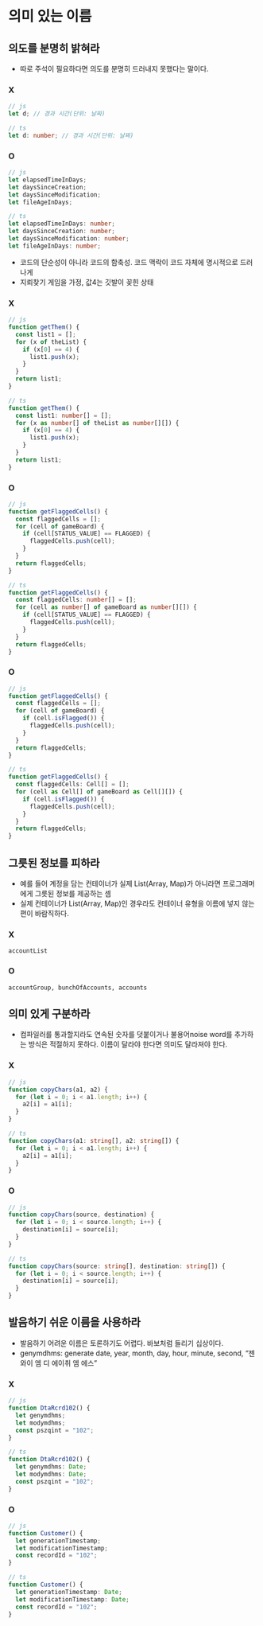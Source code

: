 # 의미 있는 이름

## 의도를 분명히 밝혀라

- 따로 주석이 필요하다면 의도를 분명히 드러내지 못했다는 말이다.

### X

```js
// js
let d; // 경과 시간(단위: 날짜)
```

```ts
// ts
let d: number; // 경과 시간(단위: 날짜)
```

### O

```js
// js
let elapsedTimeInDays;
let daysSinceCreation;
let daysSinceModification;
let fileAgeInDays;
```

```ts
// ts
let elapsedTimeInDays: number;
let daysSinceCreation: number;
let daysSinceModification: number;
let fileAgeInDays: number;
```

- 코드의 단순성이 아니라 코드의 함축성. 코드 맥락이 코드 자체에 명시적으로 드러나게
- 지뢰찾기 게임을 가정, 값4는 깃발이 꽂힌 상태

### X

```js
// js
function getThem() {
  const list1 = [];
  for (x of theList) {
    if (x[0] == 4) {
      list1.push(x);
    }
  }
  return list1;
}
```

```ts
// ts
function getThem() {
  const list1: number[] = [];
  for (x as number[] of theList as number[][]) {
    if (x[0] == 4) {
      list1.push(x);
    }
  }
  return list1;
}
```

### O

```js
// js
function getFlaggedCells() {
  const flaggedCells = [];
  for (cell of gameBoard) {
    if (cell[STATUS_VALUE] == FLAGGED) {
      flaggedCells.push(cell);
    }
  }
  return flaggedCells;
}
```

```ts
// ts
function getFlaggedCells() {
  const flaggedCells: number[] = [];
  for (cell as number[] of gameBoard as number[][]) {
    if (cell[STATUS_VALUE] == FLAGGED) {
      flaggedCells.push(cell);
    }
  }
  return flaggedCells;
}
```

### O

```js
// js
function getFlaggedCells() {
  const flaggedCells = [];
  for (cell of gameBoard) {
    if (cell.isFlagged()) {
      flaggedCells.push(cell);
    }
  }
  return flaggedCells;
}
```

```ts
// ts
function getFlaggedCells() {
  const flaggedCells: Cell[] = [];
  for (cell as Cell[] of gameBoard as Cell[][]) {
    if (cell.isFlagged()) {
      flaggedCells.push(cell);
    }
  }
  return flaggedCells;
}
```

## 그릇된 정보를 피하라

- 예를 들어 계정을 담는 컨테이너가 실제 List(Array, Map)가 아니라면 프로그래머에게 그릇된 정보를 제공하는 셈
- 실제 컨테이너가 List(Array, Map)인 경우라도 컨테이너 유형을 이름에 넣지 않는 편이 바람직하다.

### X

```
accountList
```

### O

```
accountGroup, bunchOfAccounts, accounts
```

## 의미 있게 구분하라

- 컴파일러를 통과할지라도 연속된 숫자를 덧붙이거나 불용어noise word를 추가하는 방식은 적절하지 못하다. 이름이 달라야 한다면 의미도 달라져야 한다.

### X

```js
// js
function copyChars(a1, a2) {
  for (let i = 0; i < a1.length; i++) {
    a2[i] = a1[i];
  }
}
```

```ts
// ts
function copyChars(a1: string[], a2: string[]) {
  for (let i = 0; i < a1.length; i++) {
    a2[i] = a1[i];
  }
}
```

### O

```js
// js
function copyChars(source, destination) {
  for (let i = 0; i < source.length; i++) {
    destination[i] = source[i];
  }
}
```

```ts
// ts
function copyChars(source: string[], destination: string[]) {
  for (let i = 0; i < source.length; i++) {
    destination[i] = source[i];
  }
}
```

## 발음하기 쉬운 이름을 사용하라

- 발음하기 어려운 이름은 토론하기도 어렵다. 바보처럼 들리기 십상이다.
- genymdhms: generate date, year, month, day, hour, minute, second, “젠 와이 엠 디 에이취 엠 에스”

### X

```js
// js
function DtaRcrd102() {
  let genymdhms;
  let modymdhms;
  const pszqint = "102";
}
```

```ts
// ts
function DtaRcrd102() {
  let genymdhms: Date;
  let modymdhms: Date;
  const pszqint = "102";
}
```

### O

```js
// js
function Customer() {
  let generationTimestamp;
  let modificationTimestamp;
  const recordId = "102";
}
```

```ts
// ts
function Customer() {
  let generationTimestamp: Date;
  let modificationTimestamp: Date;
  const recordId = "102";
}
```
